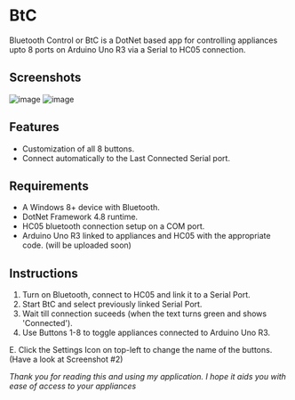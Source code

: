 # BtC

Bluetooth Control or BtC is a DotNet based app for controlling appliances upto 8 ports on Arduino Uno R3 via a Serial to HC05 connection.

## Screenshots
![image](https://github.com/SANeX15/BtC/assets/83059735/310acea1-0ba5-4975-a008-2212c7c3a5bf)
![image](https://github.com/SANeX15/BtC/assets/83059735/f84c7ed8-9c92-4104-99fd-c398a7eba051)


## Features
 - Customization of all 8 buttons.
 - Connect automatically to the Last Connected Serial port.

## Requirements
 - A Windows 8+ device with Bluetooth.
 - DotNet Framework 4.8 runtime.
 - HC05 bluetooth connection setup on a COM port.
 - Arduino Uno R3 linked to appliances and HC05 with the appropriate code. (will be uploaded soon)

## Instructions
 1. Turn on Bluetooth, connect to HC05 and link it to a Serial Port.
 2. Start BtC and select previously linked Serial Port.
 3. Wait till connection suceeds (when the text turns green and shows 'Connected').
 4. Use Buttons 1-8 to toggle appliances connected to Arduino Uno R3.

 E. Click the Settings Icon on top-left to change the name of the buttons. (Have a look at Screenshot #2)





*Thank you for reading this and using my application. I hope it aids you with ease of access to your appliances*
